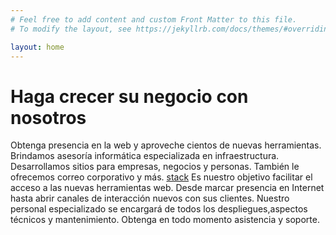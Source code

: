 ```yaml
---
# Feel free to add content and custom Front Matter to this file.
# To modify the layout, see https://jekyllrb.com/docs/themes/#overriding-theme-defaults

layout: home
---
```

# Haga crecer su negocio con nosotros

Obtenga presencia en la web y aproveche cientos de nuevas herramientas.
Brindamos asesoría informática especializada en infraestructura. 
Desarrollamos sitios para empresas, negocios y personas. También le ofrecemos correo corporativo y más.
[stack](assets/img/stack.png)
Es nuestro objetivo facilitar el acceso a las nuevas herramientas web. Desde marcar presencia en Internet hasta abrir canales de interacción nuevos con sus clientes. Nuestro personal especializado se encargará de todos los despliegues,aspectos técnicos y mantenimiento. Obtenga en todo momento asistencia y soporte.
